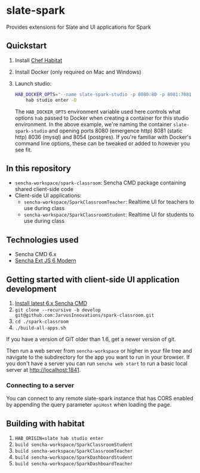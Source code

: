 # slate-spark

Provides extensions for Slate and UI applications for Spark

## Quickstart

1. Install [Chef Habitat](https://www.habitat.sh/)
1. Install Docker (only required on Mac and Windows)
1. Launch studio:

    ```bash
    HAB_DOCKER_OPTS="--name slate-spark-studio -p 8080:80 -p 8081:7081 -p 8036:3306 -p 8056:5432" \
        hab studio enter -D
    ```

    The `HAB_DOCKER_OPTS` environment variable used here controls what options `hab` passed to Docker when creating a container for this studio environment. In the above example, we're naming the container `slate-spark-studio` and opening ports 8080 (emergence http) 8081 (static http) 8036 (mysql) and 8054 (postgres). If you're familiar with Docker's command line options, these can be tweaked or added to however you see fit.

## In this repository

- `sencha-workspace/spark-classroom`: Sencha CMD package containing shared client-side code
- Client-side UI applications:
  - `sencha-workspace/SparkClassroomTeacher`: Realtime UI for teachers to use during class
  - `sencha-workspace/SparkClassroomStudent`: Realtime UI for students to use during class

## Technologies used
- Sencha CMD 6.x
- [Sencha Ext JS 6 Modern](http://docs.sencha.com/extjs/6.0/)

## Getting started with client-side UI application development
1. [Install latest 6.x Sencha CMD](https://www.sencha.com/products/extjs/cmd-download/)
2. `git clone --recursive -b develop git@github.com:JarvusInnovations/spark-classroom.git`
3. `cd ./spark-classroom`
4. `./build-all-apps.sh`

If you have a version of GIT older than 1.6, get a newer version of git.

Then run a web server from `sencha-workspace` or higher in your file tree and navigate to the subdirectory for the app you want to run in your browser. If you don't have a server you can run `sencha web start`
to run a basic local server at [http://localhost:1841](http://localhost:1841).

### Connecting to a server
You can connect to any remote slate-spark instance that has CORS enabled by appending the query
parameter `apiHost` when loading the page.

## Building with habitat

1. `HAB_ORIGIN=slate hab studio enter`
2. `build sencha-workspace/SparkClassroomStudent`
3. `build sencha-workspace/SparkClassroomTeacher`
4. `build sencha-workspace/SparkDashboardStudent`
5. `build sencha-workspace/SparkDashboardTeacher`
